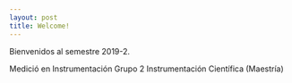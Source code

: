 ```yaml
---
layout: post
title: Welcome!
---
```


Bienvenidos al semestre 2019-2.

Medició en Instrumentación Grupo 2
Instrumentación Científica (Maestría)